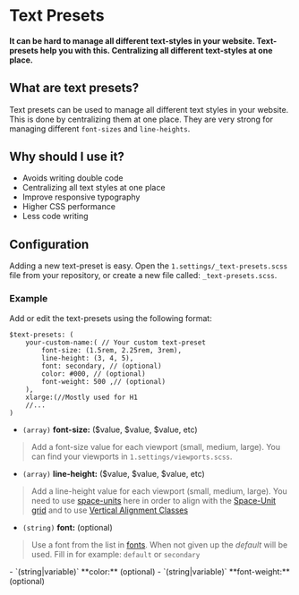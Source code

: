 # Text Presets
#### It can be hard to manage all different text-styles in your website. Text-presets help you with this. Centralizing all different text-styles at one place.


## What are text presets?
Text presets can be used to manage all different text styles in your website. This is done by centralizing them at one place. They are very strong for managing different `font-sizes` and `line-heights`.

## Why should I use it?
- Avoids writing double code
- Centralizing all text styles at one place
- Improve responsive typography 
- Higher CSS performance
- Less code writing


## Configuration

Adding a new text-preset is easy. Open the `1.settings/_text-presets.scss` file from your repository, or create a new file called: `_text-presets.scss`. 

### Example
Add or edit the text-presets using the following format:
```scss{2-8}
$text-presets: (
	your-custom-name:( // Your custom text-preset
		font-size: (1.5rem, 2.25rem, 3rem),
		line-height: (3, 4, 5),
		font: secondary, // (optional)
		color: #000, // (optional)
		font-weight: 500 ,// (optional)
	),
	xlarge:(//Mostly used for H1
	//...
)
```

- `(array)` **font-size:** ($value, $value, $value, etc)

> Add a font-size value for each viewport  (small, medium, large). You can find your viewports in `1.settings/viewports.scss`.
  
- `(array)` **line-height:** ($value, $value, $value, etc)

> Add a line-height value for each viewport  (small, medium, large). You need to use [space-units](base-principles/space-unit-grid.md) here in order to align with the [Space-Unit grid](base-principles/space-unit-grid.md)  and to use [Vertical Alignment Classes](/typography/vertical-alignments)

- `(string)` **font:** (optional) 

> Use a font from the list in [fonts](fonts.md). When not given up the *default* will be used. 
Fill in for example: `default` or `secondary`

<Badge text="1.1+"/>
- `(string|variable)` **color:** (optional)
- `(string|variable)` **font-weight:** (optional)
